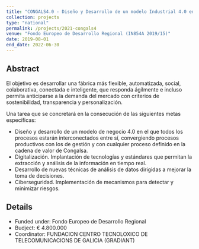 ```yaml
---
title: "CONGALS4.0 - Diseño y Desarrollo de un modelo Industrial 4.0 en el Sector de Alimentación Gallego"
collection: projects
type: "national"
permalink: /projects/2021-congals4
venue: "Fondo Europeo de Desarrollo Regional (IN854A 2019/15)"
date: 2019-08-01
end_date: 2022-06-30
---
```

## Abstract
El objetivo es desarrollar una fábrica más flexible, automatizada, social, colaborativa, conectada e inteligente, que responda ágilmente e incluso permita anticiparse a la demanda del mercado con criterios de sostenibilidad, transparencia y personalización. 

Una tarea que se concretará en la consecución de las siguientes metas específicas:

* Diseño y desarrollo de un modelo de negocio 4.0 en el que todos los procesos estarán interconectados entre sí, convergiendo procesos productivos con los de gestión y con cualquier proceso definido en la cadena de valor de Congalsa.
* Digitalización. Implantación de tecnologías y estándares que permitan la extracción y análisis de la información en tiempo real.
* Desarrollo de nuevas técnicas de análisis de datos dirigidas a mejorar la toma de decisiones.
* Ciberseguridad. Implementación de mecanismos para detectar y minimizar riesgos.

## Details
* Funded under: Fondo Europeo de Desarrollo Regional
* Budject: € 4.800.000
* Coordinator: 	FUNDACION CENTRO TECNOLOXICO DE TELECOMUNICACIONS DE GALICIA (GRADIANT)
